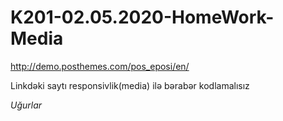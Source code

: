 # K201-02.05.2020-HomeWork-Media

http://demo.posthemes.com/pos_eposi/en/
<p>Linkdəki saytı responsivlik(media) ilə bərabər kodlamalısız</p>
<i>Uğurlar</i>

